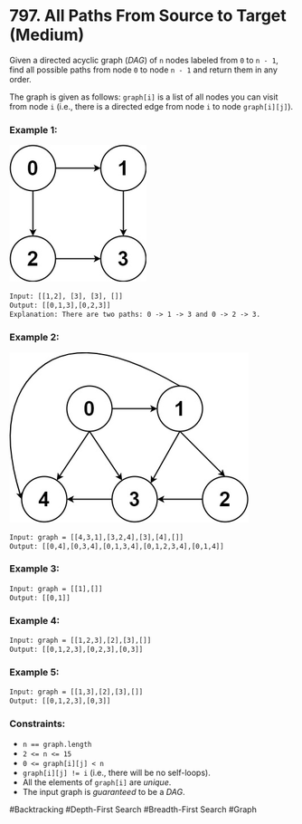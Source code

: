 # 797. All Paths From Source to Target (Medium)

Given a directed acyclic graph (_DAG_) of `n` nodes labeled from `0` to `n - 1`, find all possible paths from node `0` to node `n - 1` and return them in any order.

The graph is given as follows: `graph[i]` is a list of all nodes you can visit from node `i` (i.e., there is a directed edge from node `i` to node `graph[i][j]`).

### Example 1:

![example1](example1.jpeg)

```
Input: [[1,2], [3], [3], []]
Output: [[0,1,3],[0,2,3]]
Explanation: There are two paths: 0 -> 1 -> 3 and 0 -> 2 -> 3.
```

### Example 2:

![example2](example2.jpeg)

```
Input: graph = [[4,3,1],[3,2,4],[3],[4],[]]
Output: [[0,4],[0,3,4],[0,1,3,4],[0,1,2,3,4],[0,1,4]]
```

### Example 3:

```
Input: graph = [[1],[]]
Output: [[0,1]]
```

### Example 4:

```
Input: graph = [[1,2,3],[2],[3],[]]
Output: [[0,1,2,3],[0,2,3],[0,3]]
```

### Example 5:

```
Input: graph = [[1,3],[2],[3],[]]
Output: [[0,1,2,3],[0,3]]
```

### Constraints:

- `n == graph.length`
- `2 <= n <= 15`
- `0 <= graph[i][j] < n`
- `graph[i][j] != i` (i.e., there will be no self-loops).
- All the elements of `graph[i]` are _unique_.
- The input graph is _guaranteed_ to be a _DAG_.

#Backtracking #Depth-First Search #Breadth-First Search #Graph
